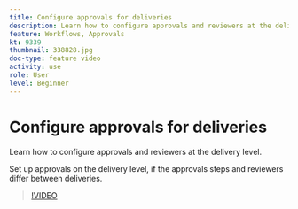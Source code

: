 ```yaml
---
title: Configure approvals for deliveries
description: Learn how to configure approvals and reviewers at the delivery level.
feature: Workflows, Approvals
kt: 9339
thumbnail: 338828.jpg
doc-type: feature video
activity: use
role: User
level: Beginner
---
```


# Configure approvals for deliveries 

Learn how to configure approvals and reviewers at the delivery level.  

Set up approvals on the delivery level, if the approvals steps and reviewers differ between deliveries.

>[!VIDEO](https://video.tv.adobe.com/v/338828?quality=12)
